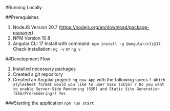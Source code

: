#Running Locally

##Prerequisites
1. NodeJS Version 20.7 (https://nodejs.org/en/download/package-manager)
2. NPM Version 10.8
3. Angular CLI 17
Install with command: `npm install -g @angular/cli@17`
Check installation: `ng -v` or `ng v`

##Development Flow
1. Installed necessary packages
2. Created a git repository
3. Created an Angular project: `ng new App` with the following specs
`? Which stylesheet format would you like to use? Sass (SCSS)
? Do you want to enable Server-Side Rendering (SSR) and Static Site Generation (SSG/Prerendering)? Yes`

###Starting the application
`npm run start`